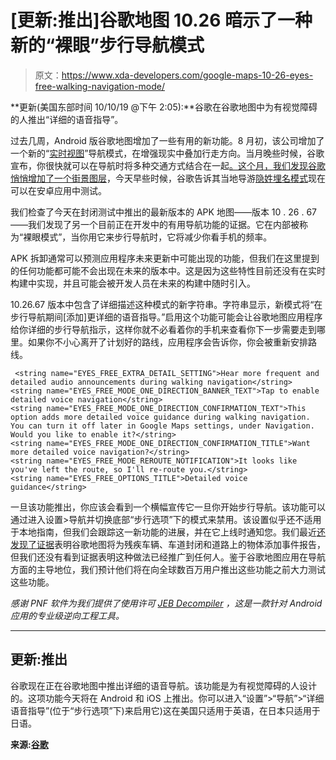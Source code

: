 # [更新:推出]谷歌地图 10.26 暗示了一种新的“裸眼”步行导航模式

> 原文：<https://www.xda-developers.com/google-maps-10-26-eyes-free-walking-navigation-mode/>

**更新(美国东部时间 10/10/19 @下午 2:05):**谷歌在谷歌地图中为有视觉障碍的人推出“详细的语音指导”。

过去几周，Android 版谷歌地图增加了一些有用的新功能。8 月初，该公司增加了一个新的“[实时视图](https://www.xda-developers.com/google-maps-ar-navigation-timeline-sharing-features/)”导航模式，在增强现实中叠加行走方向。当月晚些时候，谷歌宣布，你很快就可以在导航时将多种交通方式结合在一起[。这个月，我们发现谷歌悄悄增加了一个](https://www.xda-developers.com/google-maps-mixed-route-directions-ridesharing-biking/)[街景图层](https://www.xda-developers.com/google-maps-android-street-view-layer/)，今天早些时候，谷歌告诉其当地导游[隐姓埋名模式](https://www.xda-developers.com/google-maps-google-search-incognito-mode/)现在可以在安卓应用中测试。

我们检查了今天在封闭测试中推出的最新版本的 APK 地图——版本 10 . 26 . 67——我们发现了另一个目前正在开发中的有用导航功能的证据。它在内部被称为“裸眼模式”，当你用它来步行导航时，它将减少你看手机的频率。

APK 拆卸通常可以预测应用程序未来更新中可能出现的功能，但我们在这里提到的任何功能都可能不会出现在未来的版本中。这是因为这些特性目前还没有在实时构建中实现，并且可能会被开发人员在未来的构建中随时引入。

10.26.67 版本中包含了详细描述这种模式的新字符串。字符串显示，新模式将“在步行导航期间[添加]更详细的语音指导。”启用这个功能可能会让谷歌地图应用程序给你详细的步行导航指示，这样你就不必看着你的手机来查看你下一步需要走到哪里。如果你不小心离开了计划好的路线，应用程序会告诉你，你会被重新安排路线。

```
 <string name="EYES_FREE_EXTRA_DETAIL_SETTING">Hear more frequent and detailed audio announcements during walking navigation</string>
<string name="EYES_FREE_MODE_ONE_DIRECTION_BANNER_TEXT">Tap to enable detailed voice navigation</string>
<string name="EYES_FREE_MODE_ONE_DIRECTION_CONFIRMATION_TEXT">This option adds more detailed voice guidance during walking navigation. You can turn it off later in Google Maps settings, under Navigation. Would you like to enable it?</string>
<string name="EYES_FREE_MODE_ONE_DIRECTION_CONFIRMATION_TITLE">Want more detailed voice navigation?</string>
<string name="EYES_FREE_MODE_REROUTE_NOTIFICATION">It looks like you've left the route, so I'll re-route you.</string>
<string name="EYES_FREE_OPTIONS_TITLE">Detailed voice guidance</string> 
```

一旦该功能推出，你应该会看到一个横幅宣传它一旦你开始步行导航。该功能可以通过进入设置>导航并切换底部“步行选项”下的模式来禁用。该设置似乎还不适用于本地指南，但我们会跟踪这一新功能的进展，并在它上线时通知您。我们最近[还发现了证据](https://www.xda-developers.com/google-maps-report-speed-camera-disabled-vehicle-lane-closure-object-on-road/)表明谷歌地图将为残疾车辆、车道封闭和道路上的物体添加事件报告，但我们还没有看到证据表明这种做法已经推广到任何人。鉴于谷歌地图应用在导航方面的主导地位，我们预计他们将在向全球数百万用户推出这些功能之前大力测试这些功能。

*感谢 PNF 软件为我们提供了使用许可 [JEB Decompiler](https://www.pnfsoftware.com/?aid=xdadev) ，这是一款针对 Android 应用的专业级逆向工程工具。*

* * *

## 更新:推出

谷歌现在正在谷歌地图中推出详细的语音导航。该功能是为有视觉障碍的人设计的。这项功能今天将在 Android 和 iOS 上推出。你可以进入“设置”>“导航”>“详细语音指导”(位于“步行选项”下)来启用它)这在美国只适用于英语，在日本只适用于日语。

**来源:[谷歌](https://www.blog.google/products/maps/better-maps-for-people-with-vision-impairments/)**